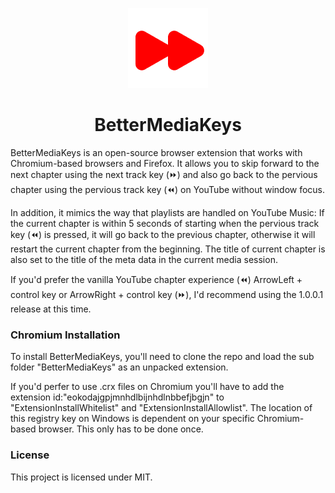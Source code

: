 <p align="center">
  <a href="https://github.com/TroyWarez/BetterMediaKeys/main"><img src="/BetterMediaKeys/icons/icon128.png" alt="Logo"></img></a>
</p>

<h1 align="center">BetterMediaKeys</h1>
</p>
BetterMediaKeys is an open-source browser extension that works with Chromium-based browsers and Firefox. It allows you to skip forward to the next chapter using the next track key (⏩) and also go back to the pervious chapter using the pervious track key (⏪) on YouTube without window focus.



In addition, it mimics the way that playlists are handled on YouTube Music: If the current chapter is within 5 seconds of starting when the pervious track key (⏪) is pressed, it will go back to the previous chapter, otherwise it will restart the current chapter from the beginning. The title of current chapter is also set to the title of the meta data in the current media session.


If you'd prefer the vanilla YouTube chapter experience (⏪) ArrowLeft + control key or ArrowRight + control key (⏩), I'd recommend using the 1.0.0.1 release at this time.
### Chromium Installation

To install BetterMediaKeys, you'll need to clone the repo and load the sub folder "BetterMediaKeys" as an unpacked extension. 

If you'd perfer to use .crx files on Chromium you'll have to add the extension id:"eokodajgpjmnhdlbijnhdlnbbefjbgjn" to "ExtensionInstallWhitelist" and "ExtensionInstallAllowlist". The location of this registry key on Windows is dependent on your specific Chromium-based browser. This only has to be done once.
### License

This project is licensed under MIT.
